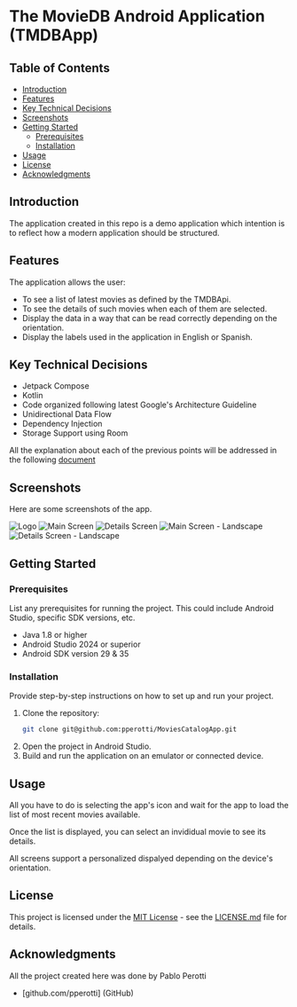 # The MovieDB Android Application (TMDBApp)

## Table of Contents

- [Introduction](#introduction)
- [Features](#features)
- [Key Technical Decisions](#key-technical-decisions)
- [Screenshots](#screenshots)
- [Getting Started](#getting-started)
    - [Prerequisites](#prerequisites)
    - [Installation](#installation)
- [Usage](#usage)
- [License](#license)
- [Acknowledgments](#acknowledgments)

## Introduction

The application created in this repo is a demo application which intention is to reflect
how a modern application should be structured.

## Features

The application allows the user:
* To see a list of latest movies as defined by the TMDBApi.
* To see the details of such movies when each of them are selected.
* Display the data in a way that can be read correctly depending on the orientation.
* Display the labels used in the application in English or Spanish.

## Key Technical Decisions

* Jetpack Compose
* Kotlin
* Code organized following latest Google's Architecture Guideline
* Unidirectional Data Flow
* Dependency Injection
* Storage Support using Room

All the explanation about each of the previous points will be addressed in the following [document](https://docs.google.com/document/d/1e8XEd2p1_ovLGcSCk9dVSUNOnhI3ZvHp36kxN9XKEbQ/edit?usp=sharing)

## Screenshots
Here are some screenshots of the app.

![Logo](/documentation/images/TMDB_Logo.png)
![Main Screen](/documentation/images/latest_movies.png)
![Details Screen](/documentation/images/movie_details.png)
![Main Screen - Landscape](/documentation/images/latest_movies_landscape.png)
![Details Screen - Landscape](/documentation/images/movie_details_landscape.png)

## Getting Started

### Prerequisites

List any prerequisites for running the project. This could include Android Studio, specific SDK
versions, etc.

- Java 1.8 or higher
- Android Studio 2024 or superior
- Android SDK version 29 & 35

### Installation

Provide step-by-step instructions on how to set up and run your project.

1. Clone the repository:
   ```sh
   git clone git@github.com:pperotti/MoviesCatalogApp.git
   ```
2. Open the project in Android Studio.
3. Build and run the application on an emulator or connected device.

## Usage

All you have to do is selecting the app's icon and wait for the app to load the list of most recent movies available.

Once the list is displayed, you can select an invididual movie to see its details.

All screens support a personalized dispalyed depending on the device's orientation.

## License

This project is licensed under the [MIT License](https://choosealicense.com/licenses/mit/) - see the
[LICENSE.md](https://github.com/username/repository/blob/master/LICENSE.md) file for details.

## Acknowledgments

All the project created here was done by Pablo Perotti

- [github.com/pperotti] (GitHub)

```